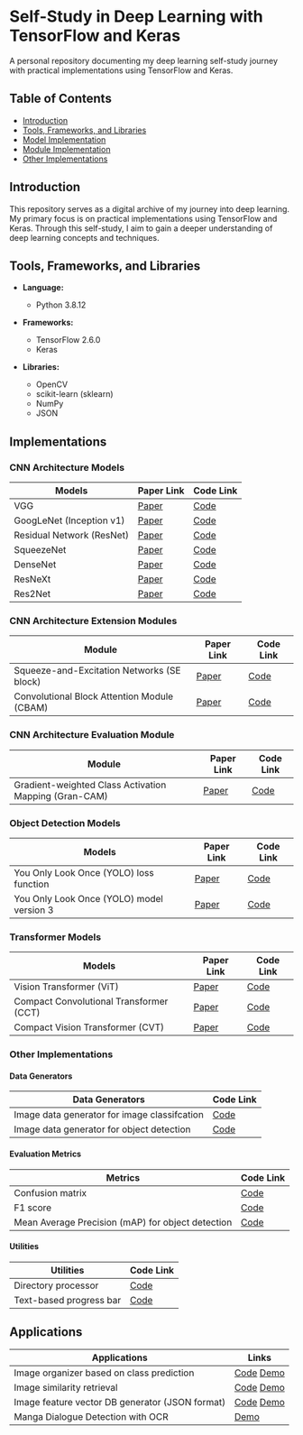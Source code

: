 # Self-Study in Deep Learning with TensorFlow and Keras
A personal repository documenting my deep learning self-study journey with practical implementations using TensorFlow and Keras.

## Table of Contents
- [Introduction](#introduction)
- [Tools, Frameworks, and Libraries](#tools-frameworks-and-libraries)
- [Model Implementation](#model-implementation)
- [Module Implementation](#module-implementation)
- [Other Implementations](#other-implementations)

## Introduction
This repository serves as a digital archive of my journey into deep learning. My primary focus is on practical implementations using TensorFlow and Keras. Through this self-study, I aim to gain a deeper understanding of deep learning concepts and techniques.

## Tools, Frameworks, and Libraries

- **Language:**
  - Python 3.8.12

- **Frameworks:**
  - TensorFlow 2.6.0
  - Keras

- **Libraries:**
  - OpenCV
  - scikit-learn (sklearn)
  - NumPy
  - JSON

## Implementations

### CNN Architecture Models

| Models                    | Paper Link                                      | Code Link         |
|---------------------------|-------------------------------------------------|-------------------|
| VGG                       | [Paper](https://arxiv.org/abs/1409.1556)        | [Code](https://github.com/catptype/DeepLearning-SelfStudy/blob/main/model/VGGModel.py)          |
| GoogLeNet (Inception v1)  | [Paper](https://arxiv.org/abs/1409.4842)        | [Code](https://github.com/catptype/DeepLearning-SelfStudy/blob/main/model/GooLeNetModel.py)          |
| Residual Network (ResNet) | [Paper](https://arxiv.org/abs/1512.03385)       | [Code](https://github.com/catptype/DeepLearning-SelfStudy/blob/main/model/ResnetModel.py)          |
| SqueezeNet                | [Paper](https://arxiv.org/abs/1602.07360)       | [Code](https://github.com/catptype/DeepLearning-SelfStudy/blob/main/model/SqueezeNetModel.py)          |
| DenseNet                  | [Paper](https://arxiv.org/abs/1608.06993)       | [Code](https://github.com/catptype/DeepLearning-SelfStudy/blob/main/model/DenseNetModel.py)          |
| ResNeXt                   | [Paper](https://arxiv.org/abs/1611.05431)       | [Code](https://github.com/catptype/DeepLearning-SelfStudy/blob/main/model/ResNeXtModel.py)          |
| Res2Net                   | [Paper](https://arxiv.org/abs/1904.01169)       | [Code](https://github.com/catptype/DeepLearning-SelfStudy/blob/main/model/Res2NetModel.py)          |

### CNN Architecture Extension Modules

| Module                    | Paper Link                                      | Code Link         |
|---------------------------|-------------------------------------------------|-------------------|
| Squeeze-and-Excitation Networks (SE block) | [Paper](https://arxiv.org/abs/1709.01507) | [Code](https://github.com/catptype/DeepLearning-SelfStudy/blob/main/model/extension/SE_Module.py) |
| Convolutional Block Attention Module (CBAM) | [Paper](https://arxiv.org/abs/1807.06521) | [Code](https://github.com/catptype/DeepLearning-SelfStudy/blob/main/model/extension/CBAM_Module.py) |

### CNN Architecture Evaluation Module

| Module                    | Paper Link                                      | Code Link         |
|---------------------------|-------------------------------------------------|-------------------|
| Gradient-weighted Class Activation Mapping (Gran-CAM) | [Paper](https://arxiv.org/abs/1610.02391) | [Code](https://github.com/catptype/DeepLearning-SelfStudy/blob/main/module/evaluate/GranCAM.py) |

### Object Detection Models

| Models                   | Paper Link                                      | Code Link         |
|--------------------------|-------------------------------------------------|-------------------|
| You Only Look Once (YOLO) loss function | [Paper](https://arxiv.org/abs/1506.02640)        | [Code](https://github.com/catptype/DeepLearning-SelfStudy/blob/main/module/loss/YOLOLoss.py)          |
| You Only Look Once (YOLO) model version 3 | [Paper](https://arxiv.org/abs/1804.02767)        | [Code](https://github.com/catptype/DeepLearning-SelfStudy/blob/main/model/YOLOv3.py)          |

### Transformer Models

| Models                   | Paper Link                                      | Code Link         |
|--------------------------|-------------------------------------------------|-------------------|
| Vision Transformer (ViT) | [Paper](https://arxiv.org/abs/2010.11929)     | [Code](https://github.com/catptype/DeepLearning-SelfStudy/blob/main/model/VisionTransformer.py) |
| Compact Convolutional Transformer (CCT) | [Paper](https://arxiv.org/abs/2104.05704) | [Code](https://github.com/catptype/DeepLearning-SelfStudy/blob/main/model/CompactConvolutionalTransformer.py) |
| Compact Vision Transformer (CVT) | [Paper](https://arxiv.org/abs/2104.05704) | [Code](https://github.com/catptype/DeepLearning-SelfStudy/blob/main/model/CompactVisionTransformer.py) |

### Other Implementations

#### Data Generators
| Data Generators           | Code Link         |
|---------------------------|-------------------|
| Image data generator for image classifcation | [Code](https://github.com/catptype/DeepLearning-SelfStudy/tree/main/module/image_classification) |
| Image data generator for object detection | [Code](https://github.com/catptype/DeepLearning-SelfStudy/tree/main/module/object_detection) |

#### Evaluation Metrics
| Metrics                   | Code Link         |
|---------------------------|-------------------|
| Confusion matrix | [Code](https://github.com/catptype/DeepLearning-SelfStudy/blob/main/module/evaluate/ConfusionMatrix.py) |
| F1 score | [Code](https://github.com/catptype/DeepLearning-SelfStudy/blob/main/module/metric/F1Score.py) |
| Mean Average Precision (mAP) for object detection | [Code](https://github.com/catptype/DeepLearning-SelfStudy/blob/main/module/metric/MeanAveragePrecision.py) |

#### Utilities
| Utilities                 | Code Link         |
|---------------------------|-------------------|
| Directory processor | [Code](https://github.com/catptype/DeepLearning-SelfStudy/blob/main/module/utility/DirectoryProcessor.py) |
| Text-based progress bar | [Code](https://github.com/catptype/DeepLearning-SelfStudy/blob/main/module/utility/TextProgressBar.py) |

## Applications 
| Applications              | Links         |
|---------------------------|-------------------|
| Image organizer based on class prediction | [Code](https://github.com/catptype/DeepLearning-SelfStudy/blob/main/module/application/ImageOrganizer.py) [Demo](https://github.com/catptype/DeepLearning-SelfStudy/blob/main/Application%20-%20Image%20Organzier.ipynb)|
| Image similarity retrieval | [Code](https://github.com/catptype/DeepLearning-SelfStudy/blob/main/module/application/ImageSimilarity.py) [Demo](https://github.com/catptype/DeepLearning-SelfStudy/blob/main/Application%20-%20Image%20Similarity.ipynb) |
| Image feature vector DB generator (JSON format) | [Code](https://github.com/catptype/DeepLearning-SelfStudy/blob/main/module/application/ImageFeatureExtractor.py) [Demo](https://github.com/catptype/DeepLearning-SelfStudy/blob/main/Application%20-%20Image%20Similarity.ipynb) |
| Manga Dialogue Detection with OCR | [Demo](https://github.com/catptype/DeepLearning-SelfStudy/blob/main/Application%20-%20Manga%20Dialogue%20Detection%20with%20OCR.ipynb) |